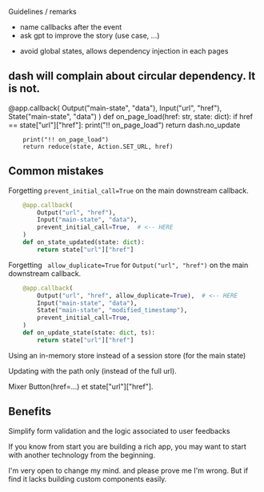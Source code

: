 Guidelines / remarks
- name callbacks after the event
- ask gpt to improve the story (use case, ...)
+ avoid global states, allows dependency injection in each pages

## dash will complain about circular dependency. It is not.

@app.callback(
        Output("main-state", "data"),
        Input("url", "href"),
        State("main-state", "data")
    )
    def on_page_load(href: str, state: dict):
        if href == state["url"]["href"]:
            print("!! on_page_load")
            return dash.no_update

        print("!! on_page_load")
        return reduce(state, Action.SET_URL, href)

## Common mistakes

Forgetting `prevent_initial_call=True` on the main downstream callback.

```python
    @app.callback(
        Output("url", "href"),
        Input("main-state", "data"),
        prevent_initial_call=True,  # <-- HERE
    )
    def on_state_updated(state: dict):
        return state["url"]["href"]
```

Forgetting ` allow_duplicate=True` for `Output("url", "href")` on the main downstream callback.

```python
    @app.callback(
        Output("url", "href", allow_duplicate=True),  # <-- HERE
        Input("main-state", "data"),
        State("main-state", "modified_timestamp"),
        prevent_initial_call=True,
    )
    def on_update_state(state: dict, ts):
        return state["url"]["href"]
```

Using an in-memory store instead of a session store (for the main state)

Updating with the path only (instead of the full url).

Mixer Button(href=...) et state["url"]["href"].


## Benefits

Simplify form validation and the logic associated to user feedbacks

If you know from start you are building a rich app, you may want to start with another technology from the beginning.

I'm very open to change my mind. and please prove me I'm wrong. But if find it lacks building custom components easily.